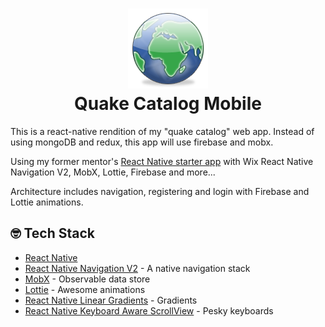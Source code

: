 <h1 align="center">
  <img src="./src/assets/images/logo.png"/><br>
  Quake Catalog Mobile
</h1>

This is a react-native rendition of my "quake catalog" web app. Instead of using mongoDB and redux, this app will use firebase and mobx.

Using my former mentor's [React Native starter app](https://github.com/alexwasner/react-native-mobx-firebase-starter) with Wix React Native Navigation V2, MobX, Lottie, Firebase and more...

Architecture includes navigation, registering and login with Firebase and Lottie animations. 

## 🤓 Tech Stack
- [React Native](https://facebook.github.io/react-native/)
- [React Native Navigation V2](https://github.com/wix/react-native-navigation) - A native navigation stack
- [MobX](http://mobx.js.org) - Observable data store
- [Lottie](https://airbnb.design/lottie) - Awesome animations
- [React Native Linear Gradients](https://github.com/react-native-community/react-native-linear-gradient) - Gradients
- [React Native Keyboard Aware ScrollView](https://github.com/APSL/react-native-keyboard-aware-scroll-view) - Pesky keyboards